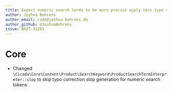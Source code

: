 ```yaml
---
title: Expect numeric search terms to be more precise apply less typo correction
author: Joshua Behrens
author_email: code@joshua-behrens.de
author_github: @JoshuaBehrens
issue: NEXT-31261
---
```

# Core
* Changed `\Cicada\Core\Content\Product\SearchKeyword\ProductSearchTermInterpreter::slop` to skip typo correction slop generation for numeric search tokens
